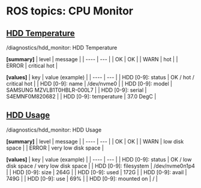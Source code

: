 # ROS topics: CPU Monitor

## <u>HDD Temperature</u>
/diagnostics/hdd_monitor: HDD Temperature 

<b>[summary]</b>
| level | message |
| ---- | --- |
| OK | OK |
| WARN | hot |
| ERROR | critical hot |

<b>[values]</b>
| key | value (example) |
| ---- | --- |
| HDD [0-9]: status | OK / hot / critical hot |
| HDD [0-9]: name | /dev/nvme0 |
| HDD [0-9]: model | SAMSUNG MZVLB1T0HBLR-000L7 |
| HDD [0-9]: serial | S4EMNF0M820682 |
| HDD [0-9]: temperature | 37.0 DegC |

## <u>HDD Usage</u>
/diagnostics/hdd_monitor: HDD Usage

<b>[summary]</b>
| level | message |
| ---- | --- |
| OK | OK |
| WARN | low disk space |
| ERROR | very low disk space |

<b>[values]</b>
| key | value (example) |
| ---- | --- |
| HDD [0-9]: status | OK / low disk space / very low disk space |
| HDD [0-9]: filesystem | /dev/nvme0n1p4 |
| HDD [0-9]: size | 264G |
| HDD [0-9]: used | 172G |
| HDD [0-9]: avail | 749G |
| HDD [0-9]: use | 69% |
| HDD [0-9]: mounted on | / |
